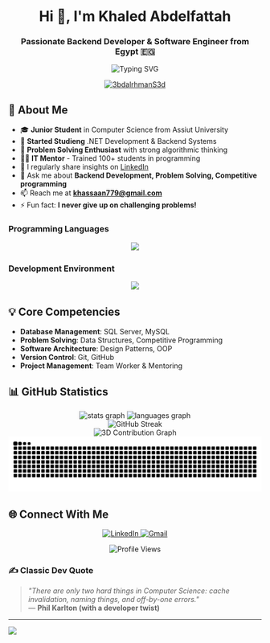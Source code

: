 <h1 align="center">Hi 👋, I'm Khaled Abdelfattah</h1>
<h3 align="center">Passionate Backend Developer & Software Engineer from Egypt 🇪🇬</h3>

<p align="center">
  <img src="https://readme-typing-svg.herokuapp.com?font=Fira+Code&pause=1000&color=2196F3&center=true&vCenter=true&width=435&lines=Backend+Developer;.NET+Developer;Competitive+Programmer;Problem+Solver;Software+Engineer" alt="Typing SVG" />
</p>

<p align="center"> 
  <a href="https://github.com/ryo-ma/github-profile-trophy">
    <img src="https://github-profile-trophy.vercel.app/?username=Khaled-Freaken-Cr7&theme=darkhub&row=2&column=9" alt="3bdalrhmanS3d" />
  </a> 
</p>

## 🚀 About Me

- 🎓 **Junior Student** in Computer Science from Assiut University
- 💼 **Started Studieng** .NET Development & Backend Systems
- 🧠 **Problem Solving Enthusiast** with strong algorithmic thinking
- 👨‍🏫 **IT Mentor** - Trained 100+ students in programming
- 📝 I regularly share insights on [LinkedIn]((https://www.linkedin.com/in/khaled-abdulfattah-hefzy/))
- 💬 Ask me about **Backend Development, Problem Solving, Competitive programming**
- 📫 Reach me at **khassaan779@gmail.com**
- ⚡ Fun fact: **I never give up on challenging problems!**

### **Programming Languages**
<p align="center">
  <img src="https://skillicons.dev/icons?i=cpp,cs,java,python,c" />
</p>

### **Development Environment**
<p align="center">
  <img src="https://skillicons.dev/icons?i=visualstudio,vscode" />
</p>

## 💡 Core Competencies

- **Database Management**: SQL Server, MySQL
- **Problem Solving**: Data Structures, Competitive Programming
- **Software Architecture**: Design Patterns, OOP
- **Version Control**: Git, GitHub
- **Project Management**: Team Worker & Mentoring

## 📊 GitHub Statistics

<div align="center">
  <img src="https://github-readme-stats.vercel.app/api?username=Khaled-Freaken-Cr7&hide_title=false&hide_rank=false&show_icons=true&include_all_commits=true&count_private=true&disable_animations=false&theme=tokyonight&locale=en&hide_border=false&cache_seconds=86400" height="150" alt="stats graph"/>
  
  <img src="https://github-readme-stats.vercel.app/api/top-langs?username=Khaled-Freaken-Cr7&locale=en&hide_title=false&layout=compact&card_width=320&langs_count=7&theme=tokyonight&hide_border=false&cache_seconds=86400" height="150" alt="languages graph" />
</div>



<div align="center">
  <img src="https://github-readme-streak-stats.herokuapp.com/?user=Khaled-Freaken-Cr7&theme=tokyonight&hide_border=true" alt="GitHub Streak" />
</div>

<!-- 3D Contribution Graph -->
<div align="center">
  <img src="https://github-readme-activity-graph.vercel.app/graph?username=Khaled-Freaken-Cr7&bg_color=0D1117&color=00d4ff&line=00d4ff&point=ffffff&area=true&hide_border=true&custom_title=💻%20My%20Code%20Journey%20-%20Every%20Commit%20Tells%20a%20Story" alt="3D Contribution Graph" />
</div>

<img src="https://raw.githubusercontent.com/Khaled-Freaken-Cr7/Khaled-Freaken-Cr7/output/snake.svg" alt="Snake animation" />

## 🌐 Connect With Me

<p align="center">
  <a href="https://www.linkedin.com/in/khaled-abdulfattah-hefzy" target="_blank">
    <img src="https://img.shields.io/badge/LinkedIn-0077B5?style=for-the-badge&logo=linkedin&logoColor=white" alt="LinkedIn"/>
  </a>
  <a href="mailto:khassaan779@gmail.com" target="_blank">
    <img src="https://img.shields.io/badge/Gmail-D14836?style=for-the-badge&logo=gmail&logoColor=white" alt="Gmail"/>
  </a>
</p>

<p align="center">
  <img src="https://komarev.com/ghpvc/?username=Khaled-Freaken-Cr7&style=flat-square&color=blue" alt="Profile Views"/>
</p>

### ✍️ Classic Dev Quote
> *"There are only two hard things in Computer Science: cache invalidation, naming things, and off-by-one errors."*  
> — **Phil Karlton (with a developer twist)**

---

[![](https://visitcount.itsvg.in/api?id=ProfThorfinn&icon=2&color=0)](https://visitcount.itsvg.in)



